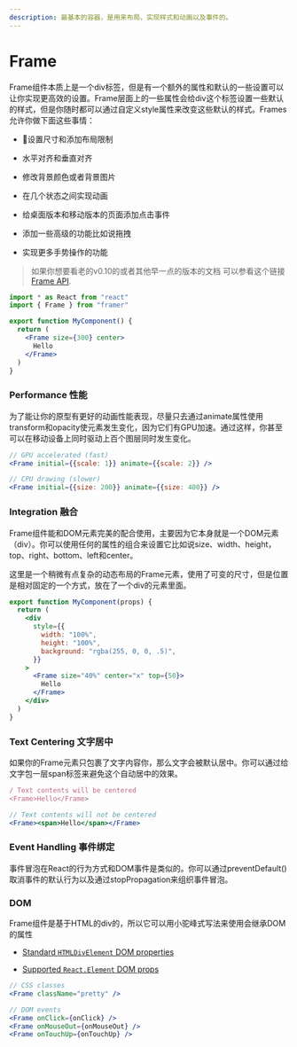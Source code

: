 ```yaml
---
description: 最基本的容器，是用来布局，实现样式和动画以及事件的。
---
```


# Frame

Frame组件本质上是一个div标签，但是有一个额外的属性和默认的一些设置可以让你实现更高效的设置。Frame层面上的一些属性会给div这个标签设置一些默认的样式，但是你随时都可以通过自定义style属性来改变这些默认的样式。Frames允许你做下面这些事情：

 - 设置尺寸和添加布局限制

 - 水平对齐和垂直对齐

 - 修改背景颜色或者背景图片

 - 在几个状态之间实现动画

 - 给桌面版本和移动版本的页面添加点击事件

 - 添加一些高级的功能比如说拖拽

 - 实现更多手势操作的功能

> 如果你想要看老的v0.10的或者其他早一点的版本的文档 可以参看这个链接[ Frame API](https://www.framer.com/api/frame-deprecated/).

```jsx
import * as React from "react"
import { Frame } from "framer"

export function MyComponent() {
  return (
    <Frame size={300} center>
      Hello
    </Frame>
  )
}
```



### Performance 性能

为了能让你的原型有更好的动画性能表现，尽量只去通过animate属性使用transform和opacity使元素发生变化，因为它们有GPU加速。通过这样，你甚至可以在移动设备上同时驱动上百个图层同时发生变化。

```jsx
// GPU accelerated (fast)
<Frame initial={{scale: 1}} animate={{scale: 2}} />

// CPU drawing (slower)
<Frame initial={{size: 200}} animate={{size: 400}} />
```



### Integration 融合

Frame组件能和DOM元素完美的配合使用，主要因为它本身就是一个DOM元素（div）。你可以使用任何的属性的组合来设置它比如说size、width、height，top、right、bottom、left和center。

这里是一个稍微有点复杂的动态布局的Frame元素，使用了可变的尺寸，但是位置是相对固定的一个方式，放在了一个div的元素里面。

```jsx
export function MyComponent(props) {
  return (
    <div
      style={{
        width: "100%",
        height: "100%",
        background: "rgba(255, 0, 0, .5)",
      }}
    >
      <Frame size="40%" center="x" top={50}>
        Hello
      </Frame>
    </div>
  )
}
```



### Text Centering 文字居中

如果你的Frame元素只包裹了文字内容你，那么文字会被默认居中。你可以通过给文字包一层span标签来避免这个自动居中的效果。

```jsx
/ Text contents will be centered
<Frame>Hello</Frame>

// Text contents will not be centered
<Frame><span>Hello</span></Frame>
```



### Event Handling 事件绑定

事件冒泡在React的行为方式和DOM事件是类似的。你可以通过preventDefault\(\)取消事件的默认行为以及通过stopPropagation来组织事件冒泡。



### DOM

Frame组件是基于HTML的div的，所以它可以用小驼峰式写法来使用会继承DOM的属性

 - [Standard `HTMLDivElement` DOM properties](https://developer.mozilla.org/en-US/docs/Web/API/HTMLElement)

 - [Supported `React.Element` DOM props](https://reactjs.org/docs/dom-elements.html#all-supported-html-attributes)

```jsx
// CSS classes
<Frame className="pretty" />

// DOM events
<Frame onClick={onClick} />
<Frame onMouseOut={onMouseOut} />
<Frame onTouchUp={onTouchUp} />
```













